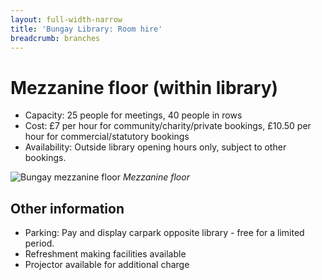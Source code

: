 ```yaml
---
layout: full-width-narrow
title: 'Bungay Library: Room hire'
breadcrumb: branches
---
```

# Mezzanine floor (within library)

* Capacity: 25 people for meetings, 40 people in rows
* Cost: £7 per hour for community/charity/private bookings, £10.50 per hour for commercial/statutory bookings
* Availability: Outside library opening hours only, subject to other bookings.

![Bungay mezzanine floor](http://suffolklibraries.co.uk/wp-content/uploads/2014/01/featured-bungay-mezzanine-floor.jpg)
*Mezzanine floor*

## Other information

* Parking: Pay and display carpark opposite library - free for a limited period.
* Refreshment making facilities available
* Projector available for additional charge
